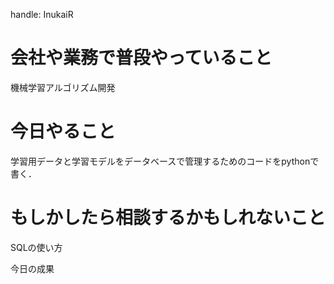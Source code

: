 handle: InukaiR

# 会社や業務で普段やっていること
機械学習アルゴリズム開発

# 今日やること
学習用データと学習モデルをデータベースで管理するためのコードをpythonで書く．

# もしかしたら相談するかもしれないこと
SQLの使い方

今日の成果
